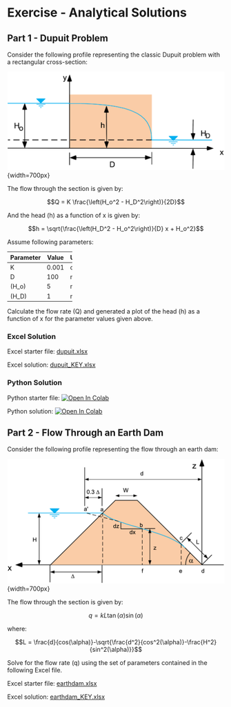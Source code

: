 # Exercise - Analytical Solutions

## Part 1 - Dupuit Problem

Consider the following profile representing the classic Dupuit problem with a rectangular cross-section:

![rect_section.png](rect_section.png){width=700px}

The flow through the section is given by:

$$Q = K \frac{\left(H_o^2 - H_D^2\right)}{2D}$$

And the head (h) as a function of x is given by:

$$h = \sqrt{\frac{\left(H_D^2 - H_o^2\right)}{D} x + H_o^2}$$


Assume following parameters:

<div style="width: 30%;" markdown="1">

| Parameter | Value | Units |
|-----------|-------|-------|
| K         | 0.001 | cm/s  |
| D         | 100   | m     |
| \(H_o\)   | 5     | m     |
| \(H_D\)   | 1     | m     |

</div>



Calculate the flow rate (Q) and generated a plot of the head (h) as a function of x for the parameter values given above.

### Excel Solution

Excel starter file: [dupuit.xlsx](dupuit.xlsx)

Excel solution: [dupuit_KEY.xlsx](dupuit_KEY.xlsx)

### Python Solution

Python starter file: <a href="https://colab.research.google.com/github/njones61/ce544/blob/main/docs/unit1/07_analytical/dupuit.ipynb" target="_blank"><img src="https://colab.research.google.com/assets/colab-badge.svg" alt="Open In Colab"/></a>

Python solution: <a href="https://colab.research.google.com/github/njones61/ce544/blob/main/docs/unit1/07_analytical/dupuit_KEY.ipynb" target="_blank"><img src="https://colab.research.google.com/assets/colab-badge.svg" alt="Open In Colab"/></a>
 
## Part 2 - Flow Through an Earth Dam

Consider the following profile representing the flow through an earth dam:

![earthdam.png](earthdam.png){width=700px}

The flow through the section is given by:

$$
q = k L \tan(\alpha) \sin(\alpha)
$$

where:

$$L = \frac{d}{cos(\alpha)}-\sqrt{\frac{d^2}{cos^2(\alpha)}-\frac{H^2}{sin^2(\alpha)}}$$

Solve for the flow rate (q) using the set of parameters contained in the following Excel file.

Excel starter file: [earthdam.xlsx](earthdam.xlsx)

Excel solution: [earthdam_KEY.xlsx](earthdam_KEY.xlsx)

